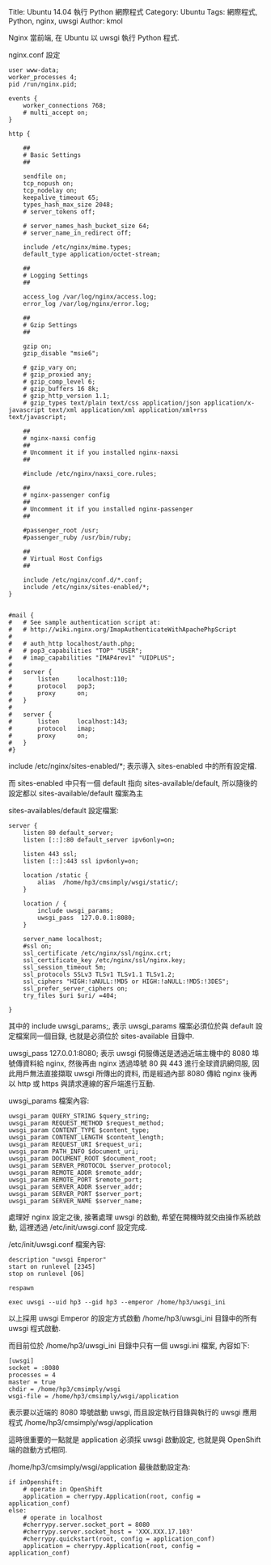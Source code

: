 Title: Ubuntu 14.04 執行 Python 網際程式
Category: Ubuntu
Tags: 網際程式, Python, nginx, uwsgi
Author: kmol

Nginx 當前端, 在 Ubuntu 以 uwsgi 執行 Python 程式.

<!-- PELICAN_END_SUMMARY -->

nginx.conf 設定

~~~batch
user www-data;
worker_processes 4;
pid /run/nginx.pid;
 
events {
    worker_connections 768;
    # multi_accept on;
}
 
http {
 
    ##
    # Basic Settings
    ##
 
    sendfile on;
    tcp_nopush on;
    tcp_nodelay on;
    keepalive_timeout 65;
    types_hash_max_size 2048;
    # server_tokens off;
 
    # server_names_hash_bucket_size 64;
    # server_name_in_redirect off;
 
    include /etc/nginx/mime.types;
    default_type application/octet-stream;
 
    ##
    # Logging Settings
    ##
 
    access_log /var/log/nginx/access.log;
    error_log /var/log/nginx/error.log;
 
    ##
    # Gzip Settings
    ##
 
    gzip on;
    gzip_disable "msie6";
 
    # gzip_vary on;
    # gzip_proxied any;
    # gzip_comp_level 6;
    # gzip_buffers 16 8k;
    # gzip_http_version 1.1;
    # gzip_types text/plain text/css application/json application/x-javascript text/xml application/xml application/xml+rss text/javascript;
 
    ##
    # nginx-naxsi config
    ##
    # Uncomment it if you installed nginx-naxsi
    ##
 
    #include /etc/nginx/naxsi_core.rules;
 
    ##
    # nginx-passenger config
    ##
    # Uncomment it if you installed nginx-passenger
    ##
     
    #passenger_root /usr;
    #passenger_ruby /usr/bin/ruby;
 
    ##
    # Virtual Host Configs
    ##
 
    include /etc/nginx/conf.d/*.conf;
    include /etc/nginx/sites-enabled/*;
}
 
 
#mail {
#   # See sample authentication script at:
#   # http://wiki.nginx.org/ImapAuthenticateWithApachePhpScript
# 
#   # auth_http localhost/auth.php;
#   # pop3_capabilities "TOP" "USER";
#   # imap_capabilities "IMAP4rev1" "UIDPLUS";
# 
#   server {
#       listen     localhost:110;
#       protocol   pop3;
#       proxy      on;
#   }
# 
#   server {
#       listen     localhost:143;
#       protocol   imap;
#       proxy      on;
#   }
#}
~~~
 include /etc/nginx/sites-enabled/*; 表示導入 sites-enabled 中的所有設定檔.

而 sites-enabled 中只有一個 default 指向 sites-available/default, 所以隨後的設定都以 sites-available/default 檔案為主

sites-availables/default 設定檔案:

~~~
server {
    listen 80 default_server;
    listen [::]:80 default_server ipv6only=on;
      
    listen 443 ssl;
    listen [::]:443 ssl ipv6only=on;
  
    location /static {
        alias  /home/hp3/cmsimply/wsgi/static/;
    }
      
    location / {
        include uwsgi_params;
        uwsgi_pass  127.0.0.1:8080;
    }
  
    server_name localhost;
    #ssl on;
    ssl_certificate /etc/nginx/ssl/nginx.crt;
    ssl_certificate_key /etc/nginx/ssl/nginx.key;
    ssl_session_timeout 5m;
    ssl_protocols SSLv3 TLSv1 TLSv1.1 TLSv1.2;
    ssl_ciphers "HIGH:!aNULL:!MD5 or HIGH:!aNULL:!MD5:!3DES";
    ssl_prefer_server_ciphers on;
    try_files $uri $uri/ =404;
  
}
~~~

其中的 include uwsgi_params;, 表示 uwsgi_params 檔案必須位於與 default 設定檔案同一個目錄, 也就是必須位於 sites-available 目錄中.

uwsgi_pass  127.0.0.1:8080; 表示 uwsgi 伺服傳送是透過近端主機中的 8080 埠號傳資料給 nginx, 然後再由 nginx 透過埠號 80 與 443 進行全球資訊網伺服, 因此用戶無法直接擷取 uwsgi 所傳出的資料, 而是經過內部 8080 傳給 nginx 後再以 http 或 https 與請求連線的客戶端進行互動.

uwsgi_params 檔案內容:

~~~
uwsgi_param QUERY_STRING $query_string;
uwsgi_param REQUEST_METHOD $request_method;
uwsgi_param CONTENT_TYPE $content_type;
uwsgi_param CONTENT_LENGTH $content_length;
uwsgi_param REQUEST_URI $request_uri;
uwsgi_param PATH_INFO $document_uri;
uwsgi_param DOCUMENT_ROOT $document_root;
uwsgi_param SERVER_PROTOCOL $server_protocol;
uwsgi_param REMOTE_ADDR $remote_addr;
uwsgi_param REMOTE_PORT $remote_port;
uwsgi_param SERVER_ADDR $server_addr;
uwsgi_param SERVER_PORT $server_port;
uwsgi_param SERVER_NAME $server_name;
~~~

處理好 nginx 設定之後, 接著處理 uwsgi 的啟動, 希望在開機時就交由操作系統啟動, 這裡透過 /etc/init/uwsgi.conf 設定完成.

/etc/init/uwsgi.conf 檔案內容:

~~~
description "uwsgi Emperor"
start on runlevel [2345]
stop on runlevel [06]
   
respawn
 
exec uwsgi --uid hp3 --gid hp3 --emperor /home/hp3/uwsgi_ini
~~~

以上採用 uwsgi Emperor 的設定方式啟動 /home/hp3/uwsgi_ini 目錄中的所有 uwsgi 程式啟動.

而目前位於 /home/hp3/uwsgi_ini 目錄中只有一個 uwsgi.ini  檔案, 內容如下:

~~~
[uwsgi]
socket = :8080
processes = 4
master = true
chdir = /home/hp3/cmsimply/wsgi
wsgi-file = /home/hp3/cmsimply/wsgi/application
~~~

表示要以近端的 8080 埠號啟動 uwsgi, 而且設定執行目錄與執行的 uwsgi 應用程式 /home/hp3/cmsimply/wsgi/application

這時很重要的一點就是 application 必須採 uwsgi 啟動設定, 也就是與 OpenShift 端的啟動方式相同.

/home/hp3/cmsimply/wsgi/application 最後啟動設定為:

~~~
if inOpenshift:
    # operate in OpenShift
    application = cherrypy.Application(root, config = application_conf)
else:
    # operate in localhost
    #cherrypy.server.socket_port = 8080
    #cherrypy.server.socket_host = 'XXX.XXX.17.103'
    #cherrypy.quickstart(root, config = application_conf)
    application = cherrypy.Application(root, config = application_conf)
~~~
